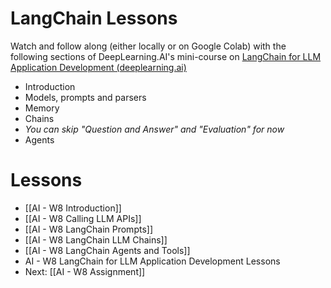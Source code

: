 # LangChain Lessons

Watch and follow along (either locally or on Google Colab) with the following sections of DeepLearning.AI's mini-course on [LangChain for LLM Application Development (deeplearning.ai)](https://learn.deeplearning.ai/courses/langchain/lesson/1/introduction)
- Introduction
- Models, prompts and parsers
- Memory
- Chains
- *You can skip "Question and Answer" and "Evaluation" for now*
- Agents
# Lessons
- [[AI - W8 Introduction]]
- [[AI - W8 Calling LLM APIs]]
- [[AI - W8 LangChain Prompts]]
- [[AI - W8 LangChain LLM Chains]]
- [[AI - W8 LangChain Agents and Tools]]
- AI - W8 LangChain for LLM Application Development Lessons
- Next: [[AI - W8 Assignment]]